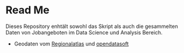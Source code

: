 # Read Me
Dieses Repository enhtält sowohl das Skript als auch die gesammelten Daten von Jobangeboten im Data Science und Analysis Bereich.

- Geodaten vom [Regionalatlas](https://regionalatlas.statistikportal.de/#) und [opendatasoft](https://public.opendatasoft.com/explore/dataset/georef-germany-postleitzahl)